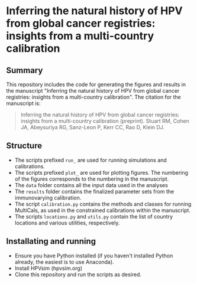 # Inferring the natural history of HPV from global cancer registries: insights from a multi-country calibration

## Summary
This repository includes the code for generating the figures and results in the manuscript "Inferring the natural history of HPV from global cancer registries: insights from a multi-country calibration". The citation for the manuscript is:

> Inferring the natural history of HPV from global cancer registries: insights from a multi-country calibration (preprint). Stuart RM, Cohen JA, Abeysuriya RG, Sanz-Leon P, Kerr CC, Rao D, Klein DJ.


## Structure
- The scripts prefixed `run_` are used for running simulations and calibrations.
- The scripts prefixed `plot_` are used for plotting figures. The numbering of the figures corresponds to the numbering in the manuscript.
- The `data` folder contains all the input data used in the analyses
- The `results` folder contains the finalized parameter sets from the immunovarying calibration.
- The script `calibration.py` contains the methods and classes for running MultiCals, as used in the constrained calibrations within the manuscript.
- The scripts `locations.py` and `utils.py` contain the list of country locations and various utilities, respectively.

## Installating and running
- Ensure you have Python installed (if you haven't installed Python already, the easiest is to use Anaconda).
- Install HPVsim (hpvsim.org)
- Clone this repository and run the scripts as desired.
